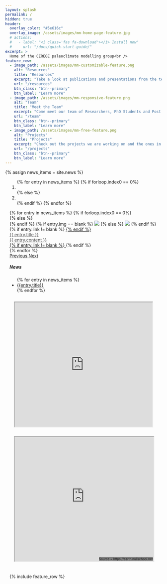 ```yaml
---
layout: splash
permalink: /
hidden: true
header:
  overlay_color: "#5e616c"
  overlay_image: /assets/images/mm-home-page-feature.jpg
  # actions:
  #   - label: "<i class='fas fa-download'></i> Install now"
  #     url: "/docs/quick-start-guide/"
excerpt: >
  Home of the CEREGE paleoclimate modelling group<br />
feature_row:
  - image_path: /assets/images/mm-customizable-feature.png
    alt: "Resources"
    title: "Resources"
    excerpt: "Take a look at publications and presentations from the team as well as some documentation"
    url: "/resources"
    btn_class: "btn--primary"
    btn_label: "Learn more"
  - image_path: /assets/images/mm-responsive-feature.png
    alt: "Team"
    title: "Meet the Team"
    excerpt: "Come meet our team of Researchers, PhD Students and Post Docs"
    url: "/team"
    btn_class: "btn--primary"
    btn_label: "Learn more"
  - image_path: /assets/images/mm-free-feature.png
    alt: "Projects"
    title: "Projects"
    excerpt: "Check out the projects we are working on and the ones in the pipeline"
    url: "/projects"
    btn_class: "btn--primary"
    btn_label: "Learn more" 
---
```


{% assign news_items = site.news %}

<!-- CSS only -->
<link href="https://cdn.jsdelivr.net/npm/bootstrap@4.6.0/dist/css/bootstrap.min.css" rel="stylesheet"  crossorigin="anonymous">

<script src="https://code.jquery.com/jquery-3.2.1.slim.min.js"
  integrity="sha384-KJ3o2DKtIkvYIK3UENzmM7KCkRr/rE9/Qpg6aAZGJwFDMVNA/GpGFF93hXpG5KkN"
  crossorigin="anonymous"></script>
<script src="https://cdnjs.cloudflare.com/ajax/libs/popper.js/1.12.9/umd/popper.min.js"
  integrity="sha384-ApNbgh9B+Y1QKtv3Rn7W3mgPxhU9K/ScQsAP7hUibX39j7fakFPskvXusvfa0b4Q"
  crossorigin="anonymous"></script>
<!-- <script src="https://maxcdn.bootstrapcdn.com/bootstrap/4.1/js/bootstrap.min.js"
  integrity="sha384-JZR6Spejh4U02d8jOt6vLEHfe/JQGiRRSQQxSfFWpi1MquVdAyjUar5+76PVCmYl"
  crossorigin="anonymous"></script> -->

  <!-- JavaScript Bundle with Popper -->
<script src="https://cdn.jsdelivr.net/npm/bootstrap@4.6.0/dist/js/bootstrap.bundle.min.js"  crossorigin="anonymous"></script>

<div class="d-flex flex-row justify-content-around flex-wrap" style="margin: 1em;">
  <div class='p-2 flex-grow-1 flex-shrink-1 col-md-8 col-sm-12'>
    <div id="carouselExampleIndicators" class="carousel slide" data-ride="carousel">
      <ol class="carousel-indicators">
        {% for entry in news_items %}
          {% if forloop.index0 == 0%}
        <li data-target="#carouselExampleIndicators" data-slide-to="0" class="active"></li>
        {% else %}
        <li data-target="#carouselExampleIndicators" data-slide-to="{{forloop.index0}}"></li>
        {% endif %}
        {% endfor %}
      </ol>
      <div class="carousel-inner">
      {% for entry in news_items %}
        {% if forloop.index0 == 0%}
        <div class="carousel-item active">
        {% else %}
        <div class="carousel-item">
        {% endif %}
        {% if entry.img == blank %}
          <img class="d-block w-100 news-background" src="https://placeimg.com/1080/500/nature">
        {% else %}
          <img class="d-block w-100 news-background" src="{{entry.img}}">
        {% endif %}
          <div class="carousel-caption d-md-block" style="top:20px">
          {% if entry.link != blank %}
          <a href="{{ entry.link | relative_url }}">
          {% endif %}
            <div class="card" style='color:black; opacity:0.7'>
              <div class='card-header'>
                <div>{{ entry.title }}</div>
              </div>
                <div class="card-block p-1">
                  <div class='card-text'>
                    {{ entry.content }}
                  </div>
                </div>
              </div>
              {% if entry.link != blank %}
            </a>
            {% endif %}
          </div>
        </div>
      {% endfor %}
      </div>
      <a class="carousel-control-prev" href="#carouselExampleIndicators" role="button" data-slide="prev">
        <span class="carousel-control-prev-icon" aria-hidden="true"></span>
        <span class="sr-only">Previous</span>
      </a>
      <a class="carousel-control-next" href="#carouselExampleIndicators" role="button" data-slide="next">
        <span class="carousel-control-next-icon" aria-hidden="true"></span>
        <span class="sr-only">Next</span>
      </a>
    </div>
  </div>
  <div class='p-2 flex-grow-1 flex-shrink-1 col-md-4 col-sm-12'>
    <div class='news-aside'>
      <h5>News</h5>
      <ul>
      {% for entry in news_items %}
      <li>
        <a href="{{ entry.link | relative_url}}">{{entry.title}}</a>
      </li>
      {% endfor %}
    </ul>
    </div>
  </div>
</div>

<!-- {% include vtkElevationReader.html %} -->
<div style="text-align: center;display: flex;flex-wrap: wrap;justify-content: space-evenly;margin-bottom: 2em;">
  <iframe src='https://kitware.github.io/paraview-glance/app/?name=202-t.glance&url=https://raw.githubusercontent.com/CEREGE-CL/CEREGE-CL.github.io/main/assets/data/homepage.glance' style="height: 400px; width: 40%; flex: 1 1 300px; margin: 1em"></iframe>
  <div style="position: relative; height:400px; flex: 1 1 300px; margin: 1em">
    <iframe src='https://earth.nullschool.net/' style="width: 100%;height: 100%;position: relative;"> </iframe>
    <p style="position: absolute;bottom: -1em;right: 0.1em;background: gray;font-size: 10px;">
      Source = https://earth.nullschool.net
    </p>
  </div>
</div>

{% include feature_row %}
